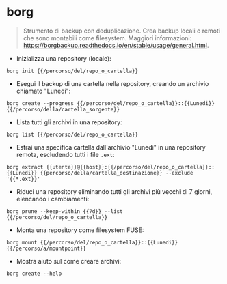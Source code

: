 # borg

> Strumento di backup con deduplicazione.
> Crea backup locali o remoti che sono montabili come filesystem.
> Maggiori informazioni: <https://borgbackup.readthedocs.io/en/stable/usage/general.html>.

- Inizializza una repository (locale):

`borg init {{/percorso/del/repo_o_cartella}}`

- Esegui il backup di una cartella nella repository, creando un archivio chiamato "Lunedi":

`borg create --progress {{/percorso/del/repo_o_cartella}}::{{Lunedi}} {{/percorso/della/cartella_sorgente}}`

- Lista tutti gli archivi in una repository:

`borg list {{/percorso/del/repo_o_cartella}}`

- Estrai una specifica cartella dall'archivio "Lunedi" in una repository remota, escludendo tutti i file `.ext`:

`borg extract {{utente}}@{{host}}:{{/percorso/del/repo_o_cartella}}::{{Lunedi}} {{percorso/della/cartella_destinazione}} --exclude '{{*.ext}}'`

- Riduci una repository eliminando tutti gli archivi più vecchi di 7 giorni, elencando i cambiamenti:

`borg prune --keep-within {{7d}} --list {{/percorso/del/repo_o_cartella}}`

- Monta una repository come filesystem FUSE:

`borg mount {{/percorso/del/repo_o_cartella}}::{{Lunedi}} {{/percorso/a/mountpoint}}`

- Mostra aiuto sul come creare archivi:

`borg create --help`
